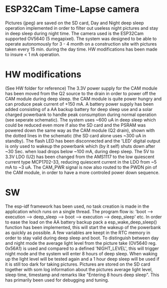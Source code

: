 # ESP32Cam Time-Lapse camera
Pictures (jpeg) are saved on the SD card, Day and Night deep sleep operation implemented in order to filter out useless night pictures and stay in deep sleep during night
time. The camera used is the ESP32Cam supported OV5640 (5 megapixel). The system was designed to be able to operate autonomously for 3 - 4 month on a construction site
with pictures taken every 15 min. during the day time. HW modifications has been made to insure < 1 mA operation. 
# HW modifications
(See HW folder for reference)
The 3.3V power supply for the CAM module has been moved from the Q2 source to the drain in order to power off the CAM module during deep sleep. the CAM module is quite power
hungry and can produce peak current of +150 mA. A battery power supply has been added consisting of a AA backup battery for deep sleep use and a solar charged powerbank to
handle peak consumption during normal operation (see seperate schematic).
The system uses ~600 uA in deep sleep which could be reduced even more if also the SD card and the PSRAM was powered down the same way as the CAM module (Q2 drain), shown with
the dotted lines in the schematic (the SD card alone uses ~300 uA in standby). The flash LED has been disconnected and the 'LED' digital output is only used to wakeup the
powerbank which (by it self) shuts down after ~30 Sec. when load drops below ~100 mA, during deep sleep. The 5V to 3.3V LDO (U2) has been changed from the AMS1117 to the low
quiescent current type MCP1702-33, reducing quiescent current in the LDO from ~5 mA to ~3 uA. The CAM_PWR signal is now also routed to the PWDN pin of the CAM module, in order
to have a more controled power down sequence.
# SW
The esp-idf framework has been used, no task creation is made in the application which runs on a single thread. The program flow is: 'boot --> execution --> deep_sleep -->
boot --> execution --> deep_sleep' etc. In order to ease the load on the AA battery backup pack a esp_wake_deep_sleep() function has been implemented, this will start the wakeup
of the powerbank as quickly as possible. A few variables are keept in the RTC memory in order to stay valid during deep sleep and boot. To distinguish between day and night mode the average light level from the picture take (OV5640 reg. 0x56A1) is used and compared to a defined 'NIGHT_LEVEL', this will trigger night mode and the system will enter 8 hours of deep sleep. When waking up the light level will be tested again and a 1 hour deep sleep will be used if it is still too dark for taking pictures. Pictures are stored on the SD card together with som log information about the pictures average light level, sleep time, timestamp and remarks like "Entering 8 hours deep sleep". This has primarily been used for debugging and tuning. 


